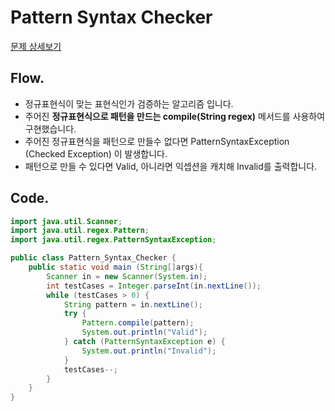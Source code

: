 # Pattern Syntax Checker
[문제 상세보기](https://www.hackerrank.com/challenges/pattern-syntax-checker/problem?isFullScreen=true)

## Flow.

- 정규표현식이 맞는 표현식인가 검증하는 알고리즘 입니다.
- 주어진 **정규표현식으로 패턴을 만드는 compile(String regex)** 메서드를 사용하여 구현했습니다.
- 주어진 정규표현식을 패턴으로 만들수 없다면 PatternSyntaxException (Checked Exception) 이 발생합니다.
- 패턴으로 만들 수 있다면 Valid, 아니라면 익셉션을 캐치해 Invalid를 출력합니다.

## Code.

```java
import java.util.Scanner;
import java.util.regex.Pattern;
import java.util.regex.PatternSyntaxException;

public class Pattern_Syntax_Checker {
    public static void main (String[]args){
        Scanner in = new Scanner(System.in);
        int testCases = Integer.parseInt(in.nextLine());
        while (testCases > 0) {
            String pattern = in.nextLine();
            try {
                Pattern.compile(pattern);
                System.out.println("Valid");
            } catch (PatternSyntaxException e) {
                System.out.println("Invalid");
            }
            testCases--;
        }
    }
}
```
